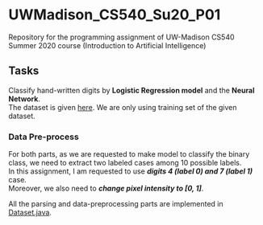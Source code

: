 # UWMadison_CS540_Su20_P01

Repository for the programming assignment of UW-Madison CS540 Summer 2020 course 
(Introduction to Artificial Intelligence)


## Tasks

Classify hand-written digits by **Logistic Regression model** and the **Neural Network**.  
The dataset is given [here](https://pjreddie.com/projects/mnist-in-csv/).
We are only using training set of the given dataset.  


### Data Pre-process

For both parts, as we are requested to make model to classify the binary class,
we need to extract two labeled cases among 10 possible labels.  
In this assignment, I am requested to use ***digits 4 (label 0) and 7 (label 1)*** case.  
Moreover, we also need to ***change pixel intensity to [0, 1]***.

All the parsing and data-preprocessing parts are implemented in
[Dataset.java](https://github.com/hyecheol123/UWMadison_CS540_Su20_P01/blob/master/Dataset.java).